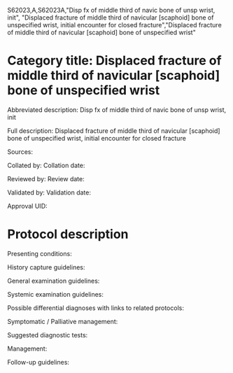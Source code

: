 S62023,A,S62023A,"Disp fx of middle third of navic bone of unsp wrist, init", "Displaced fracture of middle third of navicular [scaphoid] bone of unspecified wrist, initial encounter for closed fracture","Displaced fracture of middle third of navicular [scaphoid] bone of unspecified wrist"
# Category title: Displaced fracture of middle third of navicular [scaphoid] bone of unspecified wrist

Abbreviated description: Disp fx of middle third of navic bone of unsp wrist, init

Full description: Displaced fracture of middle third of navicular [scaphoid] bone of unspecified wrist, initial encounter for closed fracture

Sources:

Collated by:
Collation date:

Reviewed by:
Review date:

Validated by:
Validation date:

Approval UID:

# Protocol description

Presenting conditions:

History capture guidelines:

General examination guidelines:

Systemic examination guidelines:

Possible differential diagnoses with links to related protocols:

Symptomatic / Palliative management:

Suggested diagnostic tests:

Management:

Follow-up guidelines:
